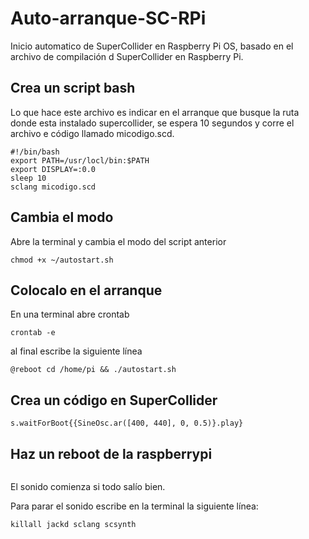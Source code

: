 # Auto-arranque-SC-RPi
Inicio automatico de SuperCollider en Raspberry Pi OS, basado en el archivo de compilación d SuperCollider en Raspberry Pi.

## Crea un script bash
Lo que hace este archivo es indicar en el arranque que busque la ruta donde esta instalado supercollider, se espera 10 segundos y corre el archivo e código llamado micodigo.scd. 
```
#!/bin/bash
export PATH=/usr/locl/bin:$PATH
export DISPLAY=:0.0
sleep 10
sclang micodigo.scd
```
## Cambia el modo
Abre la terminal y cambia el modo del script anterior
```
chmod +x ~/autostart.sh
```
## Colocalo en el arranque
En una terminal abre crontab
```
crontab -e
```
al final escribe la siguiente línea
```
@reboot cd /home/pi && ./autostart.sh
```
## Crea un código en SuperCollider
```
s.waitForBoot{{SineOsc.ar([400, 440], 0, 0.5)}.play}
```
## Haz un reboot de la raspberrypi
```
```
El sonido comienza si todo salío bien.

Para parar el sonido escribe en la terminal la siguiente línea:
```
killall jackd sclang scsynth
```

